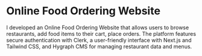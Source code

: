 # Online Food Ordering Website
 I developed an Online Food Ordering Website that allows users to browse restaurants, add food items to their cart, place orders. The platform features secure authentication with Clerk, a user-friendly interface with Next.js and Tailwind CSS, and Hygraph CMS for managing restaurant data and menus.
